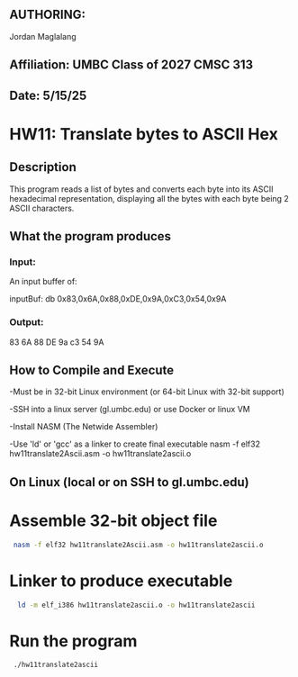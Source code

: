 
## AUTHORING:
Jordan Maglalang

## Affiliation: UMBC Class of 2027 CMSC 313

## Date: 5/15/25
# HW11: Translate bytes to ASCII Hex

## Description
This program reads a list of bytes and converts each byte into its ASCII hexadecimal representation, displaying all the bytes with each byte being 2 ASCII characters.


## What the program produces

### Input:
An input buffer of:

inputBuf: 
  db  0x83,0x6A,0x88,0xDE,0x9A,0xC3,0x54,0x9A 
### Output:
83 6A 88 DE 9a c3 54 9A


## How to Compile and Execute
-Must be in 32-bit Linux environment (or 64-bit Linux with 32-bit support)

-SSH into a linux server (gl.umbc.edu) or use Docker or linux VM

-Install NASM (The Netwide Assembler)

-Use 'ld' or 'gcc' as a linker to create final executable
nasm -f elf32 hw11translate2Ascii.asm -o hw11translate2ascii.o
 
## On Linux (local or on SSH to gl.umbc.edu)

# Assemble 32-bit object file
 ```bash
  nasm -f elf32 hw11translate2Ascii.asm -o hw11translate2ascii.o
  ```

# Linker to produce executable

```bash
  ld -m elf_i386 hw11translate2ascii.o -o hw11translate2ascii
  ```
# Run the program
```bash
 ./hw11translate2ascii
  ```

